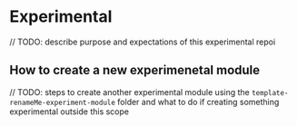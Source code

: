 # Experimental 
// TODO: describe purpose and expectations of this experimental repoi

## How to create a new experimenetal module 
// TODO: steps to create another experimental module using the `template-renameMe-experiment-module` folder and what to do if creating something experimental outside this scope
